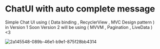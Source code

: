# ChatUI with auto complete message 
Simple Chat UI using ( Data binding , RecyclerView , MVC Design pattern )  in Version 1 
Soon Version 2 will be using ( MVVM , Pagination , LiveData ) <3 


![2a145548-089b-46e1-b9e1-875f28bb4314](https://user-images.githubusercontent.com/33866122/70603831-140a0480-1c00-11ea-80f8-426580506495.jpg)
